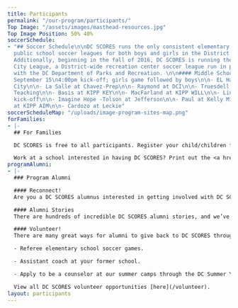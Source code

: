 ```yaml
---
title: Participants
permalink: "/our-program/participants/"
Top Image: "/assets/images/masthead-resources.jpg"
Top Image Position: 50% 40%
soccerSchedule:
- "## Soccer Schedule\n\nDC SCORES runs the only consistent elementary and middle
  public school soccer leagues for both boys and girls in the District of Columbia.
  Additionally, beginning in the fall of 2016, DC SCORES is running the DC SCORES
  City League, a District-wide recreation center soccer league run in partnership
  with the DC Department of Parks and Recreation. \n\n#### Middle School - Friday,
  September 15\n4:00pm kick-off; girls game followed by boys\n\n- EL Haynes at Capital
  City\n\n- La Salle at Chavez-Prep\n\n- Raymond at DCI\n\n- Truesdell at Inspired
  Teaching\n\n- Basis at KIPP KEY\n\n- MacFarland at KIPP WILL\n\n- Lincoln at Brightwood\n\n**COED**\n\n4:00pm
  kick-off\n\n- Imagine Hope -Tolson at Jefferson\n\n- Paul at Kelly Miller\n\n- Hart
  at KIPP AIM\n\n- Cardozo at Leckie"
soccerScheduleMap: "/uploads/image-program-sites-map.png"
forFamilies:
- |-
  ## For Families

  DC SCORES is free to all participants. Register your child/children for the next DC SCORES programming season (we’re year-round).

  Work at a school interested in having DC SCORES? Print out the <a href="/uploads/dc-scores-new-school-application-2017.pdf" target="_blank">application form</a>.
programAlumni:
- |-
  ### Program Alumni

  #### Reconnect!
  Are you a DC SCORES alumnus interested in getting involved with DC SCORES? It’s easy to do! Simply email <a href="mailto:alumni@dcscores.org" target="_blank">alumni@dcscores.org</a>. You can also connect on social media by following <a href="https://www.instagram.com/DCSalumni/" target="_blank">@DCSalumni</a> on Instagram and @dcscores on Snapchat.

  #### Alumni Stories
  There are hundreds of incredible DC SCORES alumni stories, and we’ve been lucky to document just a few of them on our [blog](/blog).

  #### Volunteer!
  There are many great ways for alumni to give back to DC SCORES through volunteering.

  - Referee elementary school soccer games.

  - Assistant coach at your former school.

  - Apply to be a counselor at our summer camps through the DC Summer Youth Employment Program (SYEP).

  View all DC SCORES volunteer opportunities [here](/volunteer).
layout: participants
---
```


